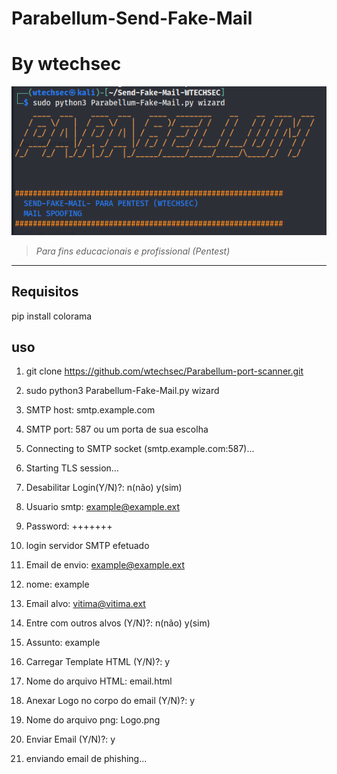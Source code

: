 # Parabellum-Send-Fake-Mail

# By wtechsec


<img src="https://github.com/wtechsec/Parabellum-Send-Fake-Mail/blob/main/Parabellum-Send-Fake-Mail/screen/Parebellum-Fake-Mail.png" width="800px" height="auto">


> *Para fins educacionais e profissional (Pentest)* 


----
## Requisitos

pip install colorama

## uso

1. git clone https://github.com/wtechsec/Parabellum-port-scanner.git
2. sudo python3 Parabellum-Fake-Mail.py wizard
3. SMTP host: smtp.example.com
4. SMTP port: 587 ou um porta de sua escolha
5. Connecting to SMTP socket (smtp.example.com:587)...
6. Starting TLS session...
7. Desabilitar Login(Y/N)?: n(não) y(sim)
8. Usuario smtp: example@example.ext
9. Password: +++++++
10. login servidor SMTP efetuado

11. Email de envio: example@example.ext
12. nome: example
13. Email alvo: vitima@vitima.ext
14. Entre com outros alvos (Y/N)?: n(não) y(sim)
15. Assunto: example
16. Carregar Template HTML (Y/N)?: y
17. Nome do arquivo HTML: email.html
18. Anexar Logo no corpo do email (Y/N)?: y
19. Nome do arquivo png: Logo.png
20. Enviar Email (Y/N)?: y
21. enviando email de phishing...




